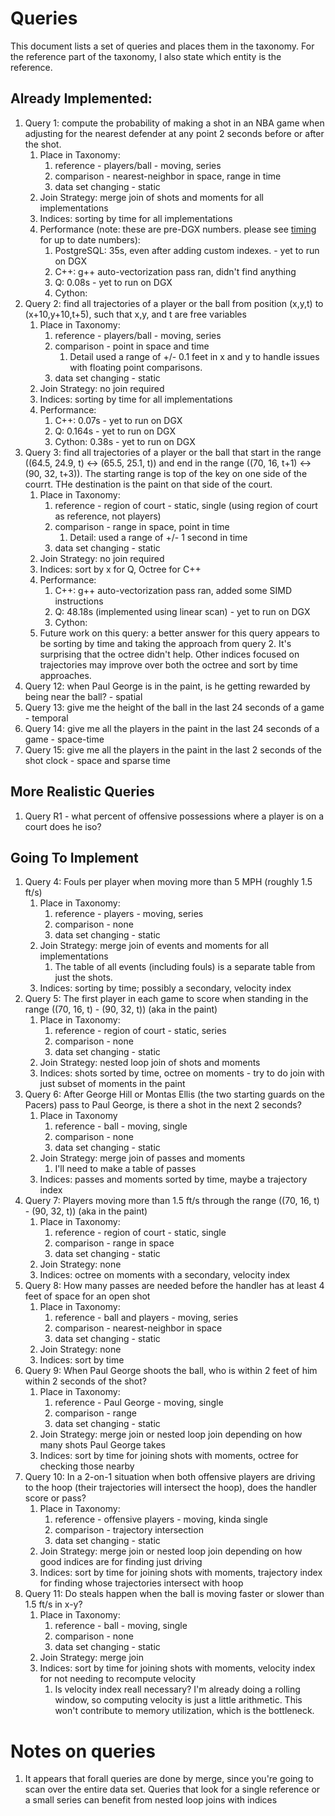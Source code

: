# Queries
This document lists a set of queries and places them in the taxonomy. 
For the reference part of the taxonomy, I also state which entity is the reference.

## Already Implemented:
1. Query 1: compute the probability of making a shot in an NBA game when adjusting for the nearest defender at any point 2 seconds before or after the shot.
    1. Place in Taxonomy:
        1. reference - players/ball - moving, series
        2. comparison - nearest-neighbor in space, range in time
        3. data set changing - static
    2. Join Strategy: merge join of shots and moments for all implementations
    3. Indices: sorting by time for all implementations
    4. Performance (note: these are pre-DGX numbers. please see [timing](https://github.com/David-Durst/nba_queries/blob/master/timing.csv) for up to date numbers):
        1. PostgreSQL: 35s, even after adding custom indexes.  - yet to run on DGX
        2. C++: g++ auto-vectorization pass ran, didn't find anything 
        3. Q: 0.08s - yet to run on DGX
        4. Cython: 
2. Query 2: find all trajectories of a player or the ball from position (x,y,t) to (x+10,y+10,t+5), such that x,y, and t are free variables
    1. Place in Taxonomy:
        1. reference - players/ball - moving, series
        2. comparison - point in space and time
            1. Detail used a range of +/- 0.1 feet in x and y to handle issues with floating point comparisons.
        3. data set changing - static
    2. Join Strategy: no join required
    3. Indices: sorting by time for all implementations
    4. Performance:
        1. C++: 0.07s - yet to run on DGX
        2. Q: 0.164s - yet to run on DGX
        3. Cython: 0.38s - yet to run on DGX
3. Query 3: find all trajectories of a player or the ball that start in the range ((64.5, 24.9, t) <-> (65.5, 25.1, t)) and end in the range ((70, 16, t+1) <-> (90, 32, t+3)). 
   The starting range is top of the key on one side of the courrt. THe destination is the paint on that side of the court. 
    1. Place in Taxonomy:
        1. reference - region of court - static, single (using region of court as reference, not players)
        2. comparison - range in space, point in time
            1. Detail: used a range of +/- 1 second in time
        3. data set changing - static
    2. Join Strategy: no join required
    3. Indices: sort by x for Q, Octree for C++
    4. Performance:
        1. C++: g++ auto-vectorization pass ran, added some SIMD instructions
        2. Q: 48.18s (implemented using linear scan) - yet to run on DGX
        3. Cython: 
    5. Future work on this query: a better answer for this query appears to be sorting by time and taking the approach from query 2.
    It's surprising that the octree didn't help. Other indices focused on trajectories may improve over both the octree and sort by time approaches.
4. Query 12: when Paul George is in the paint, is he getting rewarded by being near the ball? - spatial
5. Query 13: give me the height of the ball in the last 24 seconds of a game - temporal
6. Query 14: give me all the players in the paint in the last 24 seconds of a game - space-time
7. Query 15: give me all the players in the paint in the last 2 seconds of the shot clock - space and sparse time

## More Realistic Queries
1. Query R1 - what percent of offensive possessions where a player is on a court does he iso?

## Going To Implement
1. Query 4: Fouls per player when moving more than 5 MPH (roughly 1.5 ft/s)
    1. Place in Taxonomy:
        1. reference - players - moving, series
        2. comparison - none
        3. data set changing - static
    2. Join Strategy: merge join of events and moments for all implementations
        1. The table of all events (including fouls) is a separate table from just the shots.
    3. Indices: sorting by time; possibly a secondary, velocity index
2. Query 5: The first player in each game to score when standing in the range ((70, 16, t) - (90, 32, t)) (aka in the paint)
    1. Place in Taxonomy:
        1. reference - region of court - static, series
        2. comparison - none
        3. data set changing - static
    2. Join Strategy: nested loop join of shots and moments
    3. Indices: shots sorted by time, octree on moments - try to do join with just subset of moments in the paint
3. Query 6: After George Hill or Montas Ellis (the two starting guards on the Pacers) pass to Paul George, is there a shot in the next 2 seconds? 
    1.  Place in Taxonomy
        1. reference - ball - moving, single 
        2. comparison - none
        3. data set changing - static
    2. Join Strategy: merge join of passes and moments
        1. I'll need to make a table of passes
    3. Indices: passes and moments sorted by time, maybe a trajectory index
4. Query 7: Players moving more than 1.5 ft/s through the range ((70, 16, t) - (90, 32, t)) (aka in the paint)
    1. Place in Taxonomy:
        1. reference - region of court - static, single
        2. comparison - range in space
        3. data set changing - static
    2. Join Strategy: none
    3. Indices: octree on moments with a secondary, velocity index
5. Query 8: How many passes are needed before the handler has at least 4 feet of space for an open shot
    1. Place in Taxonomy:
        1. reference - ball and players - moving, series 
        2. comparison - nearest-neighbor in space
        3. data set changing - static
    2. Join Strategy: none
    3. Indices: sort by time
6. Query 9: When Paul George shoots the ball, who is within 2 feet of him within 2 seconds of the shot?
    1. Place in Taxonomy:
        1. reference - Paul George - moving, single
        2. comparison - range
        3. data set changing - static
    2. Join Strategy: merge join or nested loop join depending on how many shots Paul George takes
    3. Indices: sort by time for joining shots with moments, octree for checking those nearby
7. Query 10: In a 2-on-1 situation when both offensive players are driving to the hoop (their trajectories will intersect the hoop),
   does the handler score or pass? 
    1. Place in Taxonomy:
        1. reference - offensive players - moving, kinda single
        2. comparison - trajectory intersection
        3. data set changing - static
    2. Join Strategy: merge join or nested loop join depending on how good indices are for finding just driving
    3. Indices: sort by time for joining shots with moments, trajectory index for finding whose trajectories intersect with hoop
8. Query 11: Do steals happen when the ball is moving faster or slower than 1.5 ft/s in x-y?
    1. Place in Taxonomy:
        1. reference - ball - moving, single
        2. comparison - none
        3. data set changing - static
    2. Join Strategy: merge join 
    3. Indices: sort by time for joining shots with moments, velocity index for not needing to recompute velocity
        1. Is velocity index reall necessary? I'm already doing a rolling window, so computing velocity is just a little arithmetic. 
           This won't contribute to memory utilization, which is the bottleneck.


# Notes on queries
1. It appears that forall queries are done by merge, since you're going to scan over the entire data set. 
   Queries that look for a single reference or a small series can benefit from nested loop joins with indices
           
           
    
    
    
   
   
